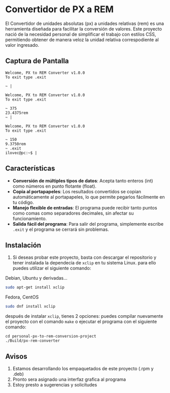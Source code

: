 # Convertidor de PX a REM

El Convertidor de unidades absolutas (px) a unidades relativas (rem) es una herramienta diseñada para facilitar la conversión de valores. Este proyecto nació de la necesidad personal de simplificar el trabajo con estilos CSS, permitiendo obtener de manera veloz
la unidad relativa correspodiente al valor ingresado.

## Captura de Pantalla

```
Welcome, PX to REM Converter v1.0.0
To exit type .exit

~ |
```

```
Welcome, PX to REM Converter v1.0.0
To exit type .exit

~ 375
23.4375rem
~ |
```

```
Welcome, PX to REM Converter v1.0.0
To exit type .exit

~ 150
9.3750rem 
~ .exit
ilovec@pc:~$ |
```

## Características

- **Conversión de múltiples tipos de datos**: Acepta tanto enteros (int) como números en punto flotante (float).
- **Copia al portapapeles**: Los resultados convertidos se copian automáticamente al portapapeles, lo que permite pegarlos fácilmente en tu código.
- **Manejo flexible de entradas**: El programa puede recibir tanto puntos como comas como separadores decimales, sin afectar su funcionamiento.
- **Salida fácil del programa**: Para salir del programa, simplemente escribe `.exit` y el programa se cerrará sin problemas.

## Instalación

1. Si deseas probar este proyecto, basta con descargar el repositorio y tener instalada la dependecia de `xclip` en tu sistema Linux. para ello puedes utilizar el siguiente comando:

Debian, Ubuntu y derivadas...
```bash
sudo apt-get install xclip
```

Fedora, CentOS
```bash
sudo dnf install xclip
```

después de instalar `xclip`, tienes 2 opciones: puedes compilar nuevamente el proyecto con el comando `make` o ejecutar el programa con el siguiente comando:

```
cd personal-px-to-rem-conversion-project
./Build/px-rem-converter 
```

## Avisos

1. Estamos desarrollando los empaquetados de este proyecto (.rpm y .deb)
2. Pronto sera asignado una interfaz grafica al programa
3. Estoy presto a sugerencias y solicitudes